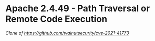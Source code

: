 # Apache 2.4.49 - Path Traversal or Remote Code Execution

_Clone of https://github.com/walnutsecurity/cve-2021-41773_
